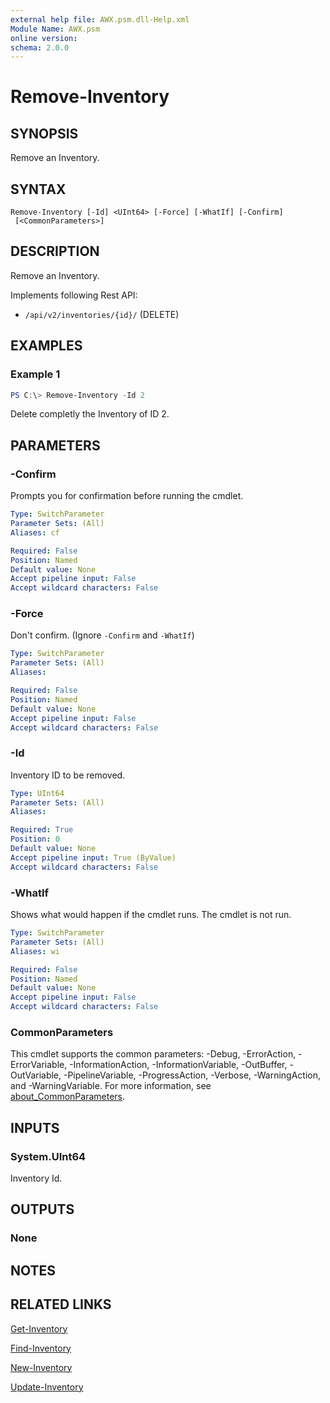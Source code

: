 ```yaml
---
external help file: AWX.psm.dll-Help.xml
Module Name: AWX.psm
online version:
schema: 2.0.0
---
```


# Remove-Inventory

## SYNOPSIS
Remove an Inventory.

## SYNTAX

```
Remove-Inventory [-Id] <UInt64> [-Force] [-WhatIf] [-Confirm]
 [<CommonParameters>]
```

## DESCRIPTION
Remove an Inventory.

Implements following Rest API:  
- `/api/v2/inventories/{id}/` (DELETE)

## EXAMPLES

### Example 1
```powershell
PS C:\> Remove-Inventory -Id 2
```

Delete completly the Inventory of ID 2.

## PARAMETERS

### -Confirm
Prompts you for confirmation before running the cmdlet.

```yaml
Type: SwitchParameter
Parameter Sets: (All)
Aliases: cf

Required: False
Position: Named
Default value: None
Accept pipeline input: False
Accept wildcard characters: False
```

### -Force
Don't confirm. (Ignore `-Confirm` and `-WhatIf`)

```yaml
Type: SwitchParameter
Parameter Sets: (All)
Aliases:

Required: False
Position: Named
Default value: None
Accept pipeline input: False
Accept wildcard characters: False
```

### -Id
Inventory ID to be removed.

```yaml
Type: UInt64
Parameter Sets: (All)
Aliases:

Required: True
Position: 0
Default value: None
Accept pipeline input: True (ByValue)
Accept wildcard characters: False
```

### -WhatIf
Shows what would happen if the cmdlet runs.
The cmdlet is not run.

```yaml
Type: SwitchParameter
Parameter Sets: (All)
Aliases: wi

Required: False
Position: Named
Default value: None
Accept pipeline input: False
Accept wildcard characters: False
```

### CommonParameters
This cmdlet supports the common parameters: -Debug, -ErrorAction, -ErrorVariable, -InformationAction, -InformationVariable, -OutBuffer, -OutVariable, -PipelineVariable, -ProgressAction, -Verbose, -WarningAction, and -WarningVariable. For more information, see [about_CommonParameters](http://go.microsoft.com/fwlink/?LinkID=113216).

## INPUTS

### System.UInt64
Inventory Id.

## OUTPUTS

### None
## NOTES

## RELATED LINKS

[Get-Inventory](Get-Inventory.md)

[Find-Inventory](Find-Inventory.md)

[New-Inventory](New-Inventory.md)

[Update-Inventory](Update-Inventory.md)
